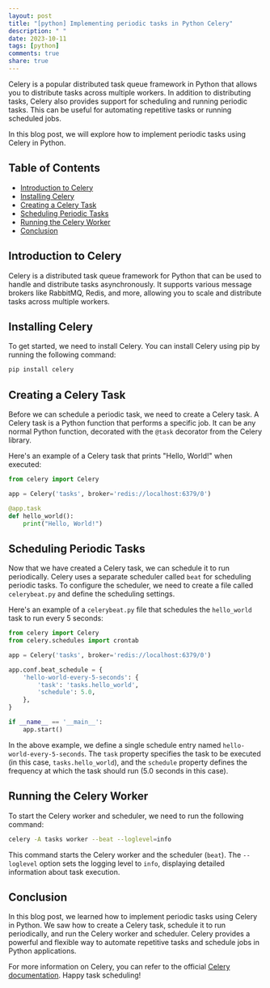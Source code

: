 ```yaml
---
layout: post
title: "[python] Implementing periodic tasks in Python Celery"
description: " "
date: 2023-10-11
tags: [python]
comments: true
share: true
---
```


Celery is a popular distributed task queue framework in Python that allows you to distribute tasks across multiple workers. In addition to distributing tasks, Celery also provides support for scheduling and running periodic tasks. This can be useful for automating repetitive tasks or running scheduled jobs.

In this blog post, we will explore how to implement periodic tasks using Celery in Python.

## Table of Contents
- [Introduction to Celery](#introduction-to-celery)
- [Installing Celery](#installing-celery)
- [Creating a Celery Task](#creating-a-celery-task)
- [Scheduling Periodic Tasks](#scheduling-periodic-tasks)
- [Running the Celery Worker](#running-the-celery-worker)
- [Conclusion](#conclusion)

## Introduction to Celery

Celery is a distributed task queue framework for Python that can be used to handle and distribute tasks asynchronously. It supports various message brokers like RabbitMQ, Redis, and more, allowing you to scale and distribute tasks across multiple workers.

## Installing Celery

To get started, we need to install Celery. You can install Celery using pip by running the following command:

```bash
pip install celery
```

## Creating a Celery Task

Before we can schedule a periodic task, we need to create a Celery task. A Celery task is a Python function that performs a specific job. It can be any normal Python function, decorated with the `@task` decorator from the Celery library.

Here's an example of a Celery task that prints "Hello, World!" when executed:

```python
from celery import Celery

app = Celery('tasks', broker='redis://localhost:6379/0')

@app.task
def hello_world():
    print("Hello, World!")
```

## Scheduling Periodic Tasks

Now that we have created a Celery task, we can schedule it to run periodically. Celery uses a separate scheduler called `beat` for scheduling periodic tasks. To configure the scheduler, we need to create a file called `celerybeat.py` and define the scheduling settings.

Here's an example of a `celerybeat.py` file that schedules the `hello_world` task to run every 5 seconds:

```python
from celery import Celery
from celery.schedules import crontab

app = Celery('tasks', broker='redis://localhost:6379/0')

app.conf.beat_schedule = {
    'hello-world-every-5-seconds': {
        'task': 'tasks.hello_world',
        'schedule': 5.0,
    },
}

if __name__ == '__main__':
    app.start()
```

In the above example, we define a single schedule entry named `hello-world-every-5-seconds`. The `task` property specifies the task to be executed (in this case, `tasks.hello_world`), and the `schedule` property defines the frequency at which the task should run (5.0 seconds in this case).

## Running the Celery Worker

To start the Celery worker and scheduler, we need to run the following command:

```bash
celery -A tasks worker --beat --loglevel=info
```

This command starts the Celery worker and the scheduler (`beat`). The `--loglevel` option sets the logging level to `info`, displaying detailed information about task execution.

## Conclusion

In this blog post, we learned how to implement periodic tasks using Celery in Python. We saw how to create a Celery task, schedule it to run periodically, and run the Celery worker and scheduler. Celery provides a powerful and flexible way to automate repetitive tasks and schedule jobs in Python applications.

For more information on Celery, you can refer to the official [Celery documentation](http://docs.celeryproject.org). Happy task scheduling!